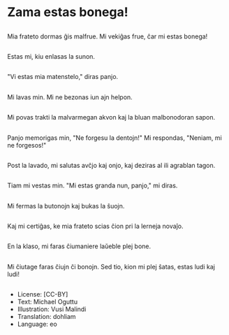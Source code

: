 # Zama estas bonega!

##
Mia frateto dormas ĝis malfrue. Mi vekiĝas frue, ĉar mi estas bonega!

##
Estas mi, kiu enlasas la sunon.

##
"Vi estas mia matenstelo," diras panjo.

##
Mi lavas min. Mi ne bezonas iun ajn helpon.

##
Mi povas trakti la malvarmegan akvon kaj la bluan malbonodoran sapon.

##
Panjo memorigas min, "Ne forgesu la dentojn!" Mi respondas, "Neniam, mi ne forgesos!"

##
Post la lavado, mi salutas avĉjo kaj onjo, kaj deziras al ili agrablan tagon.

##
Tiam mi vestas min. "Mi estas granda nun, panjo," mi diras.

##
Mi fermas la butonojn kaj bukas la ŝuojn.

##
Kaj mi certiĝas, ke mia frateto scias ĉion pri la lerneja novaĵo.

##
En la klaso, mi faras ĉiumaniere laŭeble plej bone.

##
Mi ĉiutage faras ĉiujn ĉi bonojn. Sed tio, kion mi plej ŝatas, estas ludi kaj ludi!

##
* License: [CC-BY]
* Text: Michael Oguttu
* Illustration: Vusi Malindi
* Translation: dohliam
* Language: eo
